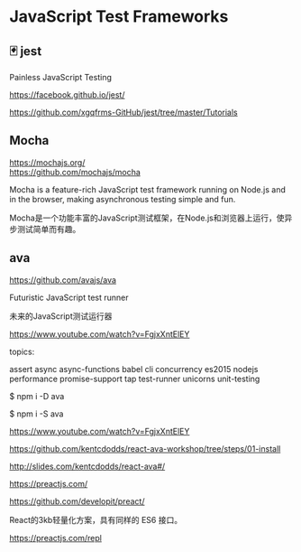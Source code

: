 # JavaScript Test Frameworks  


## 🃏 jest

Painless JavaScript Testing

https://facebook.github.io/jest/

https://github.com/xgqfrms-GitHub/jest/tree/master/Tutorials




## Mocha  

https://mochajs.org/  
https://github.com/mochajs/mocha  


Mocha is a feature-rich JavaScript test framework running on Node.js and in the browser, making asynchronous testing simple and fun.

Mocha是一个功能丰富的JavaScript测试框架，在Node.js和浏览器上运行，使异步测试简单而有趣。



## ava

https://github.com/avajs/ava  



Futuristic JavaScript test runner

未来的JavaScript测试运行器

https://www.youtube.com/watch?v=FgjxXntElEY


topics:

assert
async
async-functions
babel
cli
concurrency
es2015
nodejs
performance
promise-support
tap
test-runner
unicorns
unit-testing




$ npm i -D ava

$ npm i -S ava

https://www.youtube.com/watch?v=FgjxXntElEY

https://github.com/kentcdodds/react-ava-workshop/tree/steps/01-install


http://slides.com/kentcdodds/react-ava#/






https://preactjs.com/

https://github.com/developit/preact/


React的3kb轻量化方案，具有同样的 ES6 接口。


https://preactjs.com/repl









